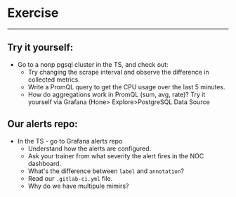 # Exercise
---
## Try it yourself:
* Go to a nonp pgsql cluster in the TS, and check out:
   * Try changing the scrape interval and observe the difference in collected metrics.
   * Write a PromQL query to get the CPU usage over the last 5 minutes.
   * How do aggregations work in PromQL (sum, avg, rate)? Try it yourself via Grafana (Hone> Explore>PostgreSQL Data Source

## Our alerts repo:
* In the TS - go to Grafana alerts repo
   * Understand how the alerts are configured.
   * Ask your trainer from what severity the alert fires in the NOC dashboard.
   * What's the difference between `label` and `annotation`?
   * Read our `.gitlab-ci.yml` file.
   * Why do we have multipule mimirs?
